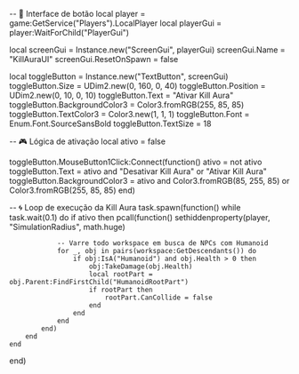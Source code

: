 -- 🧭 Interface de botão
local player = game:GetService("Players").LocalPlayer
local playerGui = player:WaitForChild("PlayerGui")

local screenGui = Instance.new("ScreenGui", playerGui)
screenGui.Name = "KillAuraUI"
screenGui.ResetOnSpawn = false

local toggleButton = Instance.new("TextButton", screenGui)
toggleButton.Size = UDim2.new(0, 160, 0, 40)
toggleButton.Position = UDim2.new(0, 10, 0, 10)
toggleButton.Text = "Ativar Kill Aura"
toggleButton.BackgroundColor3 = Color3.fromRGB(255, 85, 85)
toggleButton.TextColor3 = Color3.new(1, 1, 1)
toggleButton.Font = Enum.Font.SourceSansBold
toggleButton.TextSize = 18

-- 🎮 Lógica de ativação
local ativo = false

toggleButton.MouseButton1Click:Connect(function()
    ativo = not ativo
    toggleButton.Text = ativo and "Desativar Kill Aura" or "Ativar Kill Aura"
    toggleButton.BackgroundColor3 = ativo and Color3.fromRGB(85, 255, 85) or Color3.fromRGB(255, 85, 85)
end)

-- 🌀 Loop de execução da Kill Aura
task.spawn(function()
    while task.wait(0.1) do
        if ativo then
            pcall(function()
                sethiddenproperty(player, "SimulationRadius", math.huge)
                
                -- Varre todo workspace em busca de NPCs com Humanoid
                for _, obj in pairs(workspace:GetDescendants()) do
                    if obj:IsA("Humanoid") and obj.Health > 0 then
                        obj:TakeDamage(obj.Health)
                        local rootPart = obj.Parent:FindFirstChild("HumanoidRootPart")
                        if rootPart then
                            rootPart.CanCollide = false
                        end
                    end
                end
            end)
        end
    end
end)
